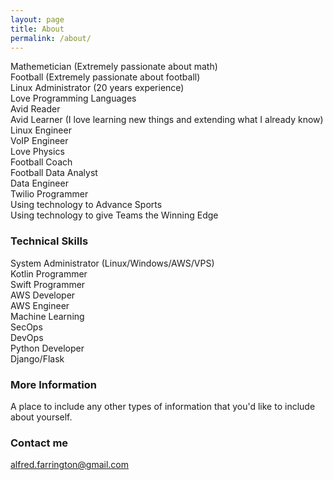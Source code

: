 ```yaml
---
layout: page
title: About
permalink: /about/
---
```


Mathemetician (Extremely passionate about math)<br>
Football (Extremely passionate about football)<br>
Linux Administrator (20 years experience)<br>
Love Programming Languages<br>
Avid Reader<br>
Avid Learner (I love learning new things and extending what I already know)<br>
Linux Engineer<br>
VoIP Engineer<br>
Love Physics<br>
Football Coach<br>
Football Data Analyst<br>
Data Engineer<br>
Twilio Programmer<br>
Using technology to Advance Sports<br>
Using technology to give Teams the Winning Edge<br>

### Technical Skills
System Administrator (Linux/Windows/AWS/VPS)<br>
Kotlin Programmer<br>
Swift Programmer<br>
AWS Developer<br>
AWS Engineer<br>
Machine Learning<br>
SecOps<br>
DevOps<br>
Python Developer<br>
Django/Flask<br>

### More Information

A place to include any other types of information that you'd like to include about yourself.

### Contact me

[alfred.farrington@gmail.com](mailto:alfred.farrington@gmail.com)

